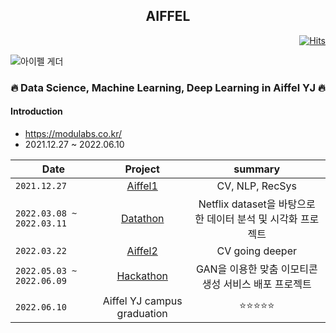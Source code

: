 <h2 align="center">  AIFFEL </h2>
  
<div align="right">

[![Hits](https://hits.seeyoufarm.com/api/count/incr/badge.svg?url=https%3A%2F%2Fgithub.com%2Fkim-seo-hyun&count_bg=%23A6D2FE&title_bg=%23555555&icon=github.svg&icon_color=%23E7E7E7&title=hits&edge_flat=false)](https://hits.seeyoufarm.com)
</div>
  
![아이펠 게더](https://user-images.githubusercontent.com/87296126/152955696-55598cd2-c7ea-42dd-83d7-d1fca5275cdd.jpg)
  
  <h3 align="center"> 🔥 Data Science, Machine Learning, Deep Learning in Aiffel YJ 🔥</h3>


<h4> Introduction </h4>

- https://modulabs.co.kr/
- 2021.12.27 ~ 2022.06.10 <br>

| Date | Project | summary | 
|---|:---:|:---:|
`2021.12.27` | [Aiffel1](https://github.com/kim-seo-hyun/Aiffel/tree/main/Aiffel1) | CV, NLP, RecSys
`2022.03.08 ~ 2022.03.11` | [Datathon](https://github.com/kim-seo-hyun/datathon) | Netflix dataset을 바탕으로 한 데이터 분석 및 시각화 프로젝트
`2022.03.22` | [Aiffel2](https://github.com/kim-seo-hyun/Aiffel/tree/main/Aiffel2) | CV going deeper
`2022.05.03 ~ 2022.06.09` | [Hackathon](https://github.com/GAN-ji/GAN-ji) | GAN을 이용한 맞춤 이모티콘 생성 서비스 배포 프로젝트
`2022.06.10` | Aiffel YJ campus graduation | ⭐⭐⭐⭐⭐

